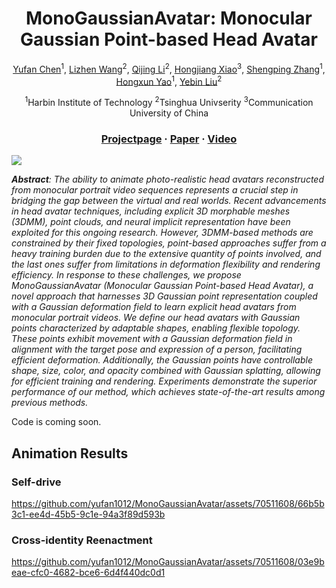 <div align="center">

# <b>MonoGaussianAvatar</b>: Monocular Gaussian Point-based Head Avatar

[Yufan Chen](https://yufan1012.github.io)<sup>1</sup>, [Lizhen Wang](https://lizhenwangt.github.io/)<sup>2</sup>, [Qijing Li](https://www.liuyebin.com/student.html)<sup>2</sup>, [Hongjiang Xiao](https://www.semanticscholar.org/author/Hongjiang-Xiao/2747760)<sup>3</sup>, [Shengping Zhang](http://homepage.hit.edu.cn/zhangshengping)<sup>1</sup>, [Hongxun Yao](http://homepage.hit.edu.cn/yaohongxun)<sup>1</sup>, [Yebin Liu](https://www.liuyebin.com)<sup>2</sup>

<sup>1</sup>Harbin Institute of Technology <sup>2</sup>Tsinghua Univserity <sup>3</sup>Communication University of China

### [Projectpage](https://yufan1012.github.io/MonoGaussianAvatar) · [Paper]() · [Video](https://www.youtube.com/embed/3UvBkyPc-oc)

</div>

<img src="https://yufan1012.github.io/assets/MonoGaussianAvatar/images/teaser.png">

***Abstract**: The ability to animate photo-realistic head avatars reconstructed from monocular portrait video sequences represents a crucial step in bridging the gap between the virtual and real worlds. Recent advancements in head avatar techniques, including explicit 3D morphable meshes (3DMM), point clouds, and neural implicit representation have been exploited for this ongoing research. However, 3DMM-based methods are constrained by their fixed topologies, point-based approaches suffer from a heavy training burden due to the extensive quantity of points involved, and the last ones suffer from limitations in deformation flexibility and rendering efficiency. In response to these challenges, we propose MonoGaussianAvatar (Monocular Gaussian Point-based Head Avatar), a novel approach that harnesses 3D Gaussian point representation coupled with a Gaussian deformation field to learn explicit head avatars from monocular portrait videos. We define our head avatars with Gaussian points characterized by adaptable shapes, enabling flexible topology. These points exhibit movement with a Gaussian deformation field in alignment with the target pose and expression of a person, facilitating efficient deformation. Additionally, the Gaussian points have controllable shape, size, color, and opacity combined with Gaussian splatting, allowing for efficient training and rendering. Experiments demonstrate the superior performance of our method, which achieves state-of-the-art results among previous methods.*

Code is coming soon.

## Animation Results
### Self-drive

https://github.com/yufan1012/MonoGaussianAvatar/assets/70511608/66b5b3c1-ee4d-45b5-9c1e-94a3f89d593b

### Cross-identity Reenactment

https://github.com/yufan1012/MonoGaussianAvatar/assets/70511608/03e9beae-cfc0-4682-bce6-6d4f440dc0d1


